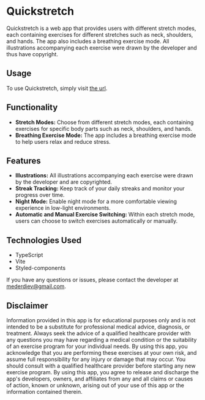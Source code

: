 # Quickstretch

Quickstretch is a web app that provides users with different stretch modes, each containing exercises for different stretches such as neck, shoulders, and hands. The app also includes a breathing exercise mode. All illustrations accompanying each exercise were drawn by the developer and thus have copyright. 

## Usage

To use Quickstretch, simply visit [the url](https://quickstretch.netlify.app/).

## Functionality

- **Stretch Modes:** Choose from different stretch modes, each containing exercises for specific body parts such as neck, shoulders, and hands.
- **Breathing Exercise Mode:** The app includes a breathing exercise mode to help users relax and reduce stress.

## Features

- **Illustrations:** All illustrations accompanying each exercise were drawn by the developer and are copyrighted.
- **Streak Tracking:** Keep track of your daily streaks and monitor your progress over time.
- **Night Mode:** Enable night mode for a more comfortable viewing experience in low-light environments.
- **Automatic and Manual Exercise Switching:** Within each stretch mode, users can choose to switch exercises automatically or manually.

## Technologies Used

- TypeScript
- Vite
- Styled-components

If you have any questions or issues, please contact the developer at mederdiev@gmail.com.


## Disclaimer

Information provided in this app is for educational purposes only and is not intended to be a substitute for professional medical advice, diagnosis, or treatment. Always seek the advice of a qualified healthcare provider with any questions you may have regarding a medical condition or the suitability of an exercise program for your individual needs. By using this app, you acknowledge that you are performing these exercises at your own risk, and assume full responsibility for any injury or damage that may occur. You should consult with a qualified healthcare provider before starting any new exercise program. By using this app, you agree to release and discharge the app's developers, owners, and affiliates from any and all claims or causes of action, known or unknown, arising out of your use of this app or the information contained therein.